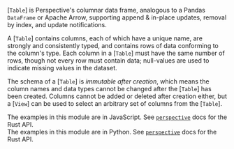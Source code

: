 [`Table`] is Perspective's columnar data frame, analogous to a Pandas
`DataFrame` or Apache Arrow, supporting append & in-place updates, removal by
index, and update notifications.

A [`Table`] contains columns, each of which have a unique name, are strongly and
consistently typed, and contains rows of data conforming to the column's type.
Each column in a [`Table`] must have the same number of rows, though not every
row must contain data; null-values are used to indicate missing values in the
dataset.

The schema of a [`Table`] is _immutable after creation_, which means the column
names and data types cannot be changed after the [`Table`] has been created.
Columns cannot be added or deleted after creation either, but a [`View`] can be
used to select an arbitrary set of columns from the [`Table`].

<div class="javascript">
<div class="warning">
The examples in this module are in JavaScript. See <a href="https://docs.rs/crate/perspective/latest"><code>perspective</code></a> docs for the Rust API.
</div>
</div>
<div class="python">
<div class="warning">
The examples in this module are in Python. See <a href="https://docs.rs/crate/perspective/latest"><code>perspective</code></a> docs for the Rust API.
</div>
</div>
